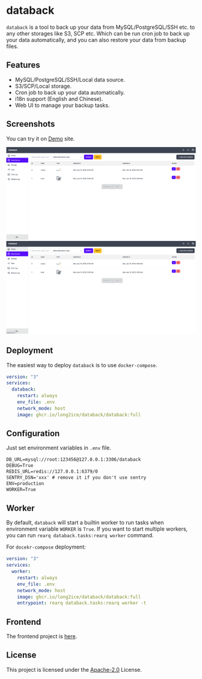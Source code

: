 # databack

`databack` is a tool to back up your data from MySQL/PostgreSQL/SSH etc. to any other storages like S3, SCP etc. Which
can be run cron job to back up your data automatically, and you can also restore your data from backup files.

## Features

- MySQL/PostgreSQL/SSH/Local data source.
- S3/SCP/Local storage.
- Cron job to back up your data automatically.
- i18n support (English and Chinese).
- Web UI to manage your backup tasks.

## Screenshots

You can try it on [Demo](https://databack-demo.long2ice.io/) site.

![databack](./images/home.png)
![databack](./images/datasource.png)

## Deployment

The easiest way to deploy `databack` is to use `docker-compose`.

```yml
version: "3"
services:
  databack:
    restart: always
    env_file: .env
    network_mode: host
    image: ghcr.io/long2ice/databack/databack:full
```

## Configuration

Just set environment variables in `.env` file.

```dotenv
DB_URL=mysql://root:123456@127.0.0.1:3306/databack
DEBUG=True
REDIS_URL=redis://127.0.0.1:6379/0
SENTRY_DSN='xxx' # remove it if you don't use sentry
ENV=production
WORKER=True
```

## Worker

By default, `databack` will start a builtin worker to run tasks when environment variable `WORKER` is `True`. If you
want to start multiple workers, you can run `rearq databack.tasks:rearq worker` command.

For `docekr-compose` deployment:

```yml
version: "3"
services:
  worker:
    restart: always
    env_file: .env
    network_mode: host
    image: ghcr.io/long2ice/databack/databack:full
    entrypoint: rearq databack.tasks:rearq worker -t
```

## Frontend

The frontend project is [here](https://github.com/long2ice/databack-web).

## License

This project is licensed under the [Apache-2.0](./LICENSE) License.

